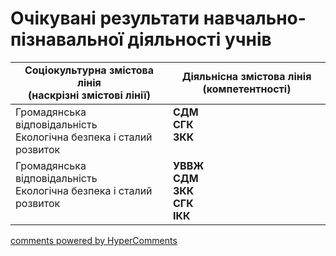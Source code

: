 <div id="hypercomments_widget" class="js-hypercomments-widget invisible"></div>

# Очікувані результати навчально-пізнавальної діяльності учнів

<table>
  <tr>
    <td width="50%" align="center"><b>Соціокультурна змістова лінія<br> (наскрізні змістові лінії)</b></td>
    <td width="50%" align="center"><b>Діяльнісна змістова лінія <br>(компетентності)</b></td>    
  </tr>
<tbody>
  <tr>
<td width="50%" style="vertical-align:top !important;">
Громадянська відповідальність<br>
Екологічна безпека і сталий розвиток 
</td>
<td width="50%" style="vertical-align:top !important;">
<b>СДМ</b><br>
<b>CГК</b><br>
<b>ЗКК</b>
</td>
  </tr>
  <tr>
<td width="50%" style="vertical-align:top !important;">
Громадянська відповідальність<br>
Екологічна безпека і сталий розвиток 
</td>
<td width="50%" style="vertical-align:top !important;">
<b>УВВЖ<br>
СДМ<br>
ЗКК<br>
СГК<br>
ІКК</b>
</td>
  </tr>
</tbody>
</table>

<div class="js-hypercomments-container">
<a href="http://hypercomments.com" class="hc-link" title="comments widget">comments powered by HyperComments</a>
</div>